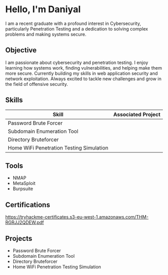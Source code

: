 # Hello, I'm Daniyal



I am a recent graduate with a profound interest in Cybersecurity, particularly Penetration Testing and a dedication to solving complex problems and making systems secure. 

## Objective

I am passionate about cybersecurity and penetration testing. I enjoy learning how systems work, finding vulnerabilities, and helping make them more secure. Currently building my skills in web application security and network exploitation. Always excited to tackle new challenges and grow in the field of offensive security.

## Skills

| Skill                                         | Associated Project         |
|-----------------------------------------------|----------------------------|
| Password Brute Forcer          | |
| Subdomain Enumeration Tool | |
| Directory Bruteforcer        | |
| Home WiFi Penetration Testing Simulation      | |


## Tools

- NMAP
- MetaSploit
 - Burpsuite

## Certifications

<div>

https://tryhackme-certificates.s3-eu-west-1.amazonaws.com/THM-RGRJJ2QDEW.pdf</div>

## Projects
- Password Brute Forcer	
- Subdomain Enumeration Tool	
- Directory Bruteforcer	
- Home WiFi Penetration Testing Simulation
